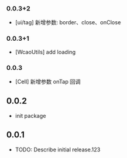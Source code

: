 ### 0.0.3+2

- [ui/tag] 新增参数: border、close、onClose

### 0.0.3+1

- [WcaoUtils] add loading

### 0.0.3

- [Cell] 新增参数 onTap 回调

## 0.0.2

- init package

## 0.0.1

- TODO: Describe initial release.123
